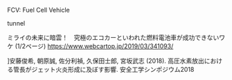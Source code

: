 FCV:  Fuel Cell Vehicle

tunnel

ミライの未来に暗雲！　究極のエコカーといわれた燃料電池車が成功できないワケ (1/2ページ)
https://www.webcartop.jp/2019/03/341093/

]安藤俊希, 朝原誠, 佐分利禎, 久保田士郎, 宮坂武志 (2018). 高圧水素放出における管長がジェット火炎形成に及ぼす影響. 安全工学シンポジウム2018
